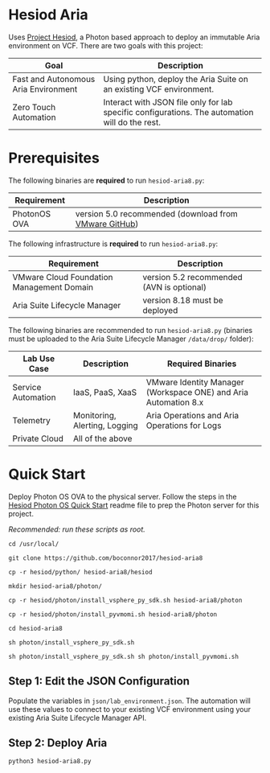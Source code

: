 # Hesiod Aria
Uses [Project Hesiod](https://github.com/boconnor2017/hesiod), a Photon based approach to deploy an immutable Aria environment on VCF. There are two goals with this project:

| Goal | Description |
|------|-------------|
| Fast and Autonomous Aria Environment | Using python, deploy the Aria Suite on an existing VCF environment. |
| Zero Touch Automation | Interact with JSON file only for lab specific configurations. The automation will do the rest. |


# Prerequisites
The following binaries are **required** to run `hesiod-aria8.py`:

| Requirement | Description |
|-------------|-------------|
| PhotonOS OVA | version 5.0 recommended (download from [VMware GitHub](https://vmware.github.io/photon/)) |

The following infrastructure is **required** to run `hesiod-aria8.py`:

| Requirement | Description |
|-------------|-------------|
| VMware Cloud Foundation Management Domain | version 5.2 recommended (AVN is optional) |
| Aria Suite Lifecycle Manager | version 8.18 must be deployed |

The following binaries are recommended to run `hesiod-aria8.py` (binaries must be uploaded to the Aria Suite Lifecycle Manager `/data/drop/` folder):

| Lab Use Case | Description | Required Binaries |
|--------------|-------------|-------------------|
| Service Automation | IaaS, PaaS, XaaS | VMware Identity Manager (Workspace ONE) and Aria Automation 8.x |
| Telemetry | Monitoring, Alerting, Logging | Aria Operations and Aria Operations for Logs |
| Private Cloud | All of the above |

# Quick Start
Deploy Photon OS OVA to the physical server. Follow the steps in the [Hesiod Photon OS Quick Start](https://github.com/boconnor2017/hesiod/blob/main/photon/readme.md) readme file to prep the Photon server for this project. 

*Recommended: run these scripts as root.*
```
cd /usr/local/
```
```
git clone https://github.com/boconnor2017/hesiod-aria8
```
```
cp -r hesiod/python/ hesiod-aria8/hesiod
```
```
mkdir hesiod-aria8/photon/
```
```
cp -r hesiod/photon/install_vsphere_py_sdk.sh hesiod-aria8/photon
```
```
cp -r hesiod/photon/install_pyvmomi.sh hesiod-aria8/photon
```
```
cd hesiod-aria8
```
```
sh photon/install_vsphere_py_sdk.sh
```
```
sh photon/install_vsphere_py_sdk.sh sh photon/install_pyvmomi.sh
```

## Step 1: Edit the JSON Configuration 
Populate the variables in `json/lab_environment.json`. The automation will use these values to connect to your existing VCF environment using your existing Aria Suite Lifecycle Manager API. 

## Step 2: Deploy Aria
```
python3 hesiod-aria8.py
```